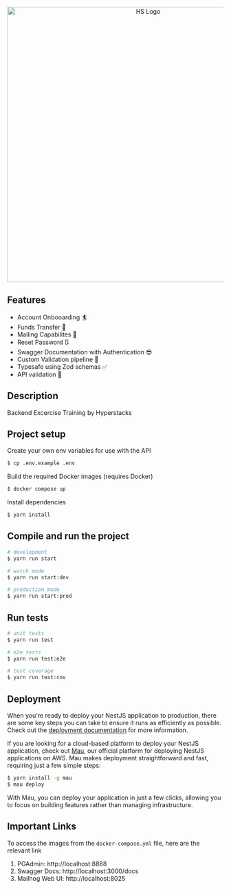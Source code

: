 <p align="center">
  <a href="https://hyperstacksinc.com/" target="blank"><img src="https://hyperstacksinc.com/wp-content/uploads/2024/07/horizontal-logomark-hyperOrange-2-300x74.png" width="640" alt="HS Logo" /></a>
</p>

## Features

- Account Onbooarding 🏄 
- Funds Transfer 💸
- Mailing Capabilites 💌
- Reset Password 🔃
- Swagger Documentation with Authentication 😎
- Custom Validation pipeline 🪈
- Typesafe using Zod schemas ✅
- API validation 🧳

## Description

Backend Excercise Training by Hyperstacks

## Project setup
Create your own env variables for use with the API
```bash
$ cp .env.example .env
```

Build the required Docker images (requires Docker)
```bash
$ docker compose up
```

Install dependencies
```bash
$ yarn install
```

## Compile and run the project

```bash
# development
$ yarn run start

# watch mode
$ yarn run start:dev

# production mode
$ yarn run start:prod
```

## Run tests

```bash
# unit tests
$ yarn run test

# e2e tests
$ yarn run test:e2e

# test coverage
$ yarn run test:cov
```

## Deployment

When you're ready to deploy your NestJS application to production, there are some key steps you can take to ensure it runs as efficiently as possible. Check out the [deployment documentation](https://docs.nestjs.com/deployment) for more information.

If you are looking for a cloud-based platform to deploy your NestJS application, check out [Mau](https://mau.nestjs.com), our official platform for deploying NestJS applications on AWS. Mau makes deployment straightforward and fast, requiring just a few simple steps:

```bash
$ yarn install -g mau
$ mau deploy
```

With Mau, you can deploy your application in just a few clicks, allowing you to focus on building features rather than managing infrastructure.

## Important Links
To access the images from the `docker-compose.yml` file, here are the relevant link

1. PGAdmin: http://localhost:8888
2. Swagger Docs: http://localhost:3000/docs
3. Mailhog Web UI: http://localhost:8025

